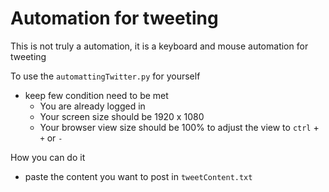 # Automation for tweeting

This is not truly a automation, it is a keyboard and mouse automation for tweeting

To use the `automattingTwitter.py` for yourself

* keep few condition need to be met
  * You are already logged in
  * Your screen size should be 1920 x 1080
  * Your browser view size should be 100% to adjust the view to `ctrl` + `+` or `-`

How you can do it
  * paste the content you want to post in `tweetContent.txt`
  